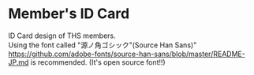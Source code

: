 Member's ID Card
======================
ID Card design of THS members.  
Using the font called "源ノ角ゴシック"(Source Han Sans)" <https://github.com/adobe-fonts/source-han-sans/blob/master/README-JP.md> is recommended. (It's open source font!!)
